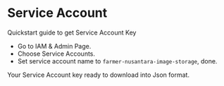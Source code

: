 # Service Account
Quickstart guide to get Service Account Key
- Go to IAM & Admin Page.
- Choose Service Accounts.
- Set service account name to `farmer-nusantara-image-storage`, done.

Your Service Account key ready to download into Json format.
